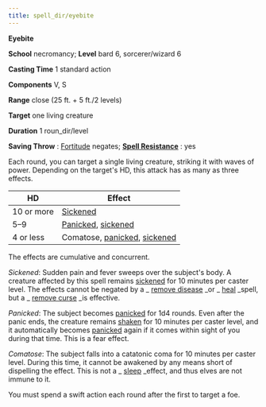 ```yaml
---
title: spell_dir/eyebite
---
```

 **Eyebite**

**School** necromancy; **Level** bard 6, sorcerer/wizard 6

**Casting Time** 1 standard action

**Components** V, S

**Range** close (25 ft. + 5 ft./2 levels)

**Target** one living creature

**Duration** 1 roun_dir/level

**Saving Throw** : [Fortitude](../combat#_fortitude) negates; **[Spell Resistance](../glossary#_spell-resistance)** : yes

Each round, you can target a single living creature, striking it with waves of power. Depending on the target's HD, this attack has as many as three effects.

| HD | Effect |
| --- | --- |
| 10 or more | [Sickened](../glossary#_sickened) |
| 5–9 | [Panicked](../glossary#_panicked), [sickened](../glossary#_sickened) |
| 4 or less | Comatose, [panicked](../glossary#_panicked), [sickened](../glossary#_sickened) |

The effects are cumulative and concurrent.

_Sickened_: Sudden pain and fever sweeps over the subject's body. A creature affected by this spell remains [sickened](../glossary#_sickened) for 10 minutes per caster level. The effects cannot be negated by a _ [remove disease](removeDisease#_remove-disease) _or _ [heal](heal#_heal) _spell, but a _ [remove curse](removeCurse#_remove-curse) _is effective.

_Panicked_: The subject becomes [panicked](../glossary#_panicked) for 1d4 rounds. Even after the panic ends, the creature remains [shaken](../glossary#_shaken) for 10 minutes per caster level, and it automatically becomes [panicked](../glossary#_panicked) again if it comes within sight of you during that time. This is a fear effect.

_Comatose_: The subject falls into a catatonic coma for 10 minutes per caster level. During this time, it cannot be awakened by any means short of dispelling the effect. This is not a _ [sleep](sleep#_sleep) _effect, and thus elves are not immune to it.

You must spend a swift action each round after the first to target a foe.

